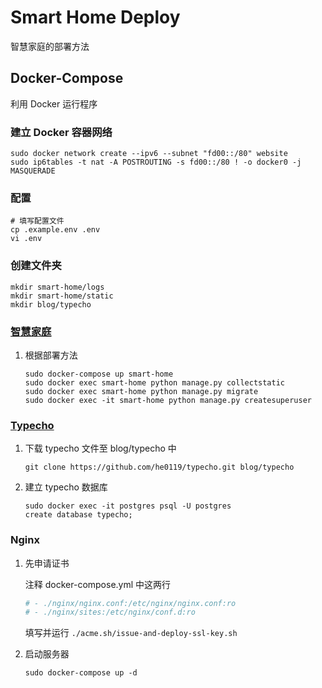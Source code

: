 # Smart Home Deploy

智慧家庭的部署方法

## Docker-Compose

利用 Docker 运行程序

### 建立 Docker 容器网络

```shell
sudo docker network create --ipv6 --subnet "fd00::/80" website
sudo ip6tables -t nat -A POSTROUTING -s fd00::/80 ! -o docker0 -j MASQUERADE
```

### 配置

```shell
# 填写配置文件
cp .example.env .env
vi .env
```

### 创建文件夹

```shell
mkdir smart-home/logs
mkdir smart-home/static
mkdir blog/typecho
```

### [智慧家庭](https://github.com/he0119/smart-home)

1. 根据部署方法

    ```shell
    sudo docker-compose up smart-home
    sudo docker exec smart-home python manage.py collectstatic
    sudo docker exec smart-home python manage.py migrate
    sudo docker exec -it smart-home python manage.py createsuperuser
    ```

### [Typecho](https://github.com/typecho/typecho)

1. 下载 typecho 文件至 blog/typecho 中

    ```shell
    git clone https://github.com/he0119/typecho.git blog/typecho
    ```

1. 建立 typecho 数据库

    ```shell
    sudo docker exec -it postgres psql -U postgres
    create database typecho;
    ```

### Nginx

1. 先申请证书

    注释 docker-compose.yml 中这两行

    ```yml
    # - ./nginx/nginx.conf:/etc/nginx/nginx.conf:ro
    # - ./nginx/sites:/etc/nginx/conf.d:ro
    ```

    填写并运行 `./acme.sh/issue-and-deploy-ssl-key.sh`

1. 启动服务器

    ```shell
    sudo docker-compose up -d
    ```
